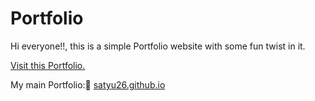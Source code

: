 # Portfolio

Hi everyone!!, this is a simple Portfolio website with some fun twist in it.

<a href="https://satyu26.github.io">Visit this Portfolio.</a>

My main Portfolio:👀 <a href="https://satyu26.github.io">satyu26.github.io</a>
